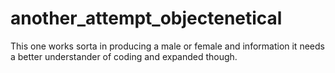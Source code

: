 # another_attempt_objectenetical
This one works sorta in producing a male or female and information it needs a better understander of coding and expanded though.  
